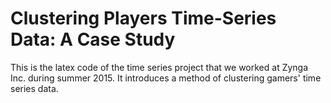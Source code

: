 # Clustering Players Time-Series Data: A Case Study
This is the latex code of the time series project that we worked at Zynga Inc. during summer 2015. It introduces a method of clustering gamers' time series data.
